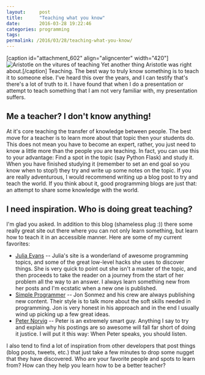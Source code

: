 ```yaml
---
layout:     post
title:      "Teaching what you know"
date:       2016-03-28 19:22:46
categories: programming
tags:  
permalink: /2016/03/28/teaching-what-you-know/
---
```

[caption id="attachment_602" align="aligncenter" width="420"]![Aristotle on the vitures of teaching](https://ironboundsoftware.com/blog/wp-content/uploads/2016/03/teaching-420x315.jpg) Yet another thing Aristotle was right about.[/caption] Teaching. The best way to truly know something is to teach it to someone else. I've heard this over the years, and I can testify that's there's a lot of truth to it. I have found that when I do a presentation or attempt to teach something that I am not very familiar with, my presentation suffers. 

## Me a teacher? I don't know anything!

At it's core teaching the transfer of knowledge between people. The best move for a teacher is to learn more about that topic then your students do. This does not mean you have to become an expert, rather, you just need to know a little more than the people you are teaching. In fact, you can use this to your advantage: Find a spot in the topic (say Python Flask) and study it.  When you have finished studying it (remember to set an end goal so you know when to stop!) they try and write up some notes on the topic. If you are really adventurous, I would recommend writing up a blog post to try and teach the world. If you think about it, good programming blogs are just that: an attempt to share some knowledge with the world. 

## I need inspiration. Who is doing great teaching?

I'm glad you asked. In addition to this blog (shameless plug :)) there some really great site out there where you can not only learn something, but learn how to teach it in an accessible manner. Here are some of my current favorites: 

  * [Julia Evans](http://jvns.ca/) \-- Julia's site is a wonderland of awesome programming topics, and some of the great low-level hacks she uses to discover things. She is very quick to point out she isn't a master of the topic, and then proceeds to take the reader on a journey from the start of her problem all the way to an answer. I always learn something new from her posts and I'm ecstatic when a new one is published.
  * [Simple Programmer](http://simpleprogrammer.com/) \-- Jon Sonmez and his crew are always publishing new content. Their style is to talk more about the soft skills needed in programming. Jon is very honest in his approach and in the end I usually wind up picking up a few great ideas.
  * [Peter Norvig](http://norvig.com/) \-- Peter is an extremely smart guy. Anything I say to try and explain why his postings are so awesome will fall far short of doing it justice. I will put it this way: When Peter speaks, you should listen.

I also tend to find a lot of inspiration from other developers that post things (blog posts, tweets, etc.) that just take a few minutes to drop some nugget that they have discovered. Who are your favorite people and spots to learn from? How can they help you learn how to be a better teacher?
